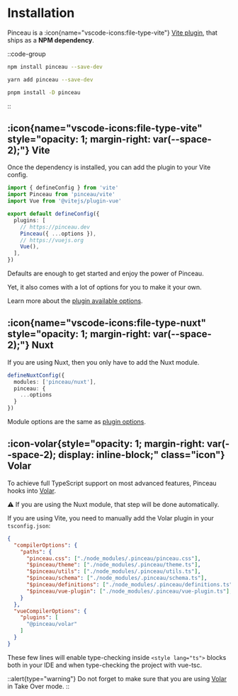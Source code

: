 # Installation

Pinceau is a :icon{name="vscode-icons:file-type-vite"} [Vite plugin](/get-started/setup#vite), that ships as a **NPM dependency**.

::code-group
```bash [npm]
npm install pinceau --save-dev
```

```bash [yarn]
yarn add pinceau --save-dev
```

```bash [pnpm]
pnpm install -D pinceau
```
::

## :icon{name="vscode-icons:file-type-vite" style="opacity: 1; margin-right: var(--space-2);"} Vite

Once the dependency is installed, you can add the plugin to your Vite config.

```ts [vite.config.ts]
import { defineConfig } from 'vite'
import Pinceau from 'pinceau/vite'
import Vue from '@vitejs/plugin-vue'

export default defineConfig({
  plugins: [
    // https://pinceau.dev
    Pinceau({ ...options }),
    // https://vuejs.org
    Vue(),
  ],
})
```

Defaults are enough to get started and enjoy the power of Pinceau.

Yet, it also comes with a lot of options for you to make it your own.

Learn more about the [plugin available options](/advanced/vite-plugin-options).

## :icon{name="vscode-icons:file-type-nuxt" style="opacity: 1; margin-right: var(--space-2);"} Nuxt

If you are using Nuxt, then you only have to add the Nuxt module.

```ts [nuxt.config.ts]
defineNuxtConfig({
  modules: ['pinceau/nuxt'],
  pinceau: {
    ...options
  }
})
```

Module options are the same as [plugin options](/advanced/vite-plugin-options).

## :icon-volar{style="opacity: 1; margin-right: var(--space-2); display: inline-block;" class="icon"} Volar

To achieve full TypeScript support on most advanced features, Pinceau hooks into [Volar](https://github.com/johnsoncodehk/volar).

:warning: If you are using the Nuxt module, that step will be done automatically.

If you are using Vite, you need to manually add the Volar plugin in your `tsconfig.json`:

```json [tsconfig.json]
{
  "compilerOptions": {
    "paths": {
      "pinceau.css": ["./node_modules/.pinceau/pinceau.css"],
      "$pinceau/theme": ["./node_modules/.pinceau/theme.ts"],
      "$pinceau/utils": ["./node_modules/.pinceau/utils.ts"],
      "$pinceau/schema": ["./node_modules/.pinceau/schema.ts"],
      "$pinceau/definitions": ["./node_modules/.pinceau/definitions.ts"],
      "$pinceau/vue-plugin": ["./node_modules/.pinceau/vue-plugin.ts"],
    }
  },
  "vueCompilerOptions": {
    "plugins": [
      "@pinceau/volar"
    ]
  }
}
```

These few lines will enable type-checking inside `<style lang="ts">` blocks both in your IDE and when type-checking the project with vue-tsc.

::alert{type="warning"}
Do not forget to make sure that you are using [Volar](https://github.com/johnsoncodehk/volar) in Take Over mode.
::
